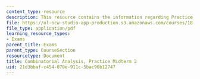```yaml
---
content_type: resource
description: This resource contains the information regarding Practice Midterm 2.
file: https://ol-ocw-studio-app-production.s3.amazonaws.com/courses/18-314-combinatorial-analysis-fall-2014/21d3bbafc454070e911c5bac96b12747_MIT18_314F14_pracq2.pdf
file_type: application/pdf
learning_resource_types:
- Exams
parent_title: Exams
parent_type: CourseSection
resourcetype: Document
title: Combinatorial Analysis, Practice Midterm 2
uid: 21d3bbaf-c454-070e-911c-5bac96b12747
---
```

